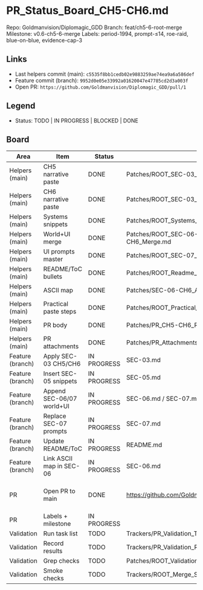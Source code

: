 # PR_Status_Board_CH5-CH6.md

Repo: Goldmanvision/Diplomagic_GDD
Branch: feat/ch5-6-root-merge
Milestone: v0.6-ch5-6-merge
Labels: period-1994, prompt-≤14, roe-raid, blue-on-blue, evidence-cap-3

## Links
- Last helpers commit (main): `c5535f8bb1cedb02e9883259ae74ea9a6a586def`
- Feature commit (branch): `9952d0e05e33992a01620047e47785cd2d3a003f`
- Open PR: `https://github.com/Goldmanvision/Diplomagic_GDD/pull/1`

## Legend
- Status: TODO | IN PROGRESS | BLOCKED | DONE

## Board
| Area | Item | Status | Link | Notes |
|---|---|---|---|---|
| Helpers (main) | CH5 narrative paste | DONE | Patches/ROOT_SEC-03_CH5_Narrative_Paste.md |  |
| Helpers (main) | CH6 narrative paste | DONE | Patches/ROOT_SEC-03_CH6_Narrative_Paste.md |  |
| Helpers (main) | Systems snippets | DONE | Patches/ROOT_Systems_Snippet_Replacements.md |  |
| Helpers (main) | World+UI merge | DONE | Patches/ROOT_SEC-06-07_World_UI_CH5-CH6_Merge.md |  |
| Helpers (main) | UI prompts master | DONE | Patches/ROOT_SEC-07_UI_Prompts_Master.md |  |
| Helpers (main) | README/ToC bullets | DONE | Patches/ROOT_Readme_ToC_CH5-CH6_Insert.md |  |
| Helpers (main) | ASCII map | DONE | Patches/SEC-06-CH6_Ascii_Map.md |  |
| Helpers (main) | Practical paste steps | DONE | Patches/ROOT_Practical_Paste_Steps.md |  |
| Helpers (main) | PR body | DONE | Patches/PR_CH5-CH6_Root_Merge.md |  |
| Helpers (main) | PR attachments | DONE | Patches/PR_Attachments_CH5-CH6.md |  |
| Feature (branch) | Apply SEC-03 CH5/CH6 | IN PROGRESS | SEC-03.md |  |
| Feature (branch) | Insert SEC-05 snippets | IN PROGRESS | SEC-05.md |  |
| Feature (branch) | Append SEC-06/07 world+UI | IN PROGRESS | SEC-06.md / SEC-07.md |  |
| Feature (branch) | Replace SEC-07 prompts | IN PROGRESS | SEC-07.md |  |
| Feature (branch) | Update README/ToC | IN PROGRESS | README.md |  |
| Feature (branch) | Link ASCII map in SEC-06 | IN PROGRESS | SEC-06.md |  |
| PR | Open PR to main | DONE | https://github.com/Goldmanvision/Diplomagic_GDD/pull/1 | using helpers PR body |
| PR | Labels + milestone | IN PROGRESS |  | per policy |
| Validation | Run task list | TODO | Trackers/PR_Validation_Tasklist_CH5-CH6.md |  |
| Validation | Record results | TODO | Trackers/PR_Validation_Results_Summary_CH5-CH6.md |  |
| Validation | Grep checks | TODO | Patches/ROOT_Validation_Grep_Patterns.md |  |
| Validation | Smoke checks | TODO | Trackers/ROOT_Merge_Smoke_Checks.md |  |
